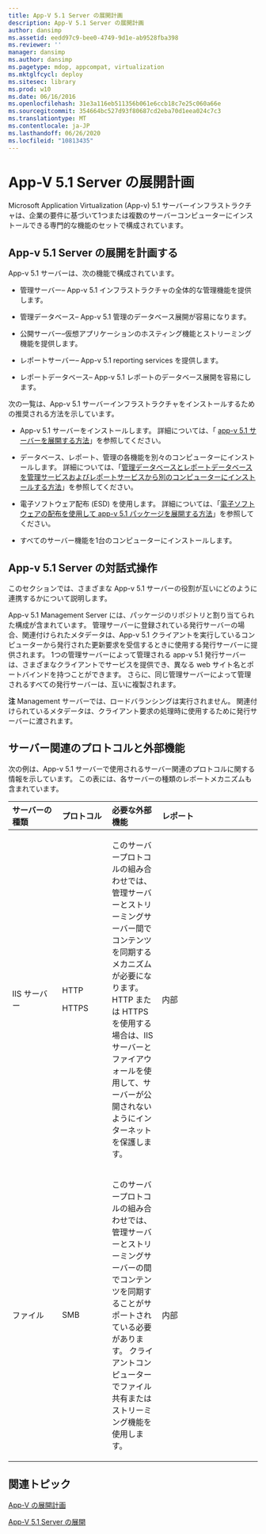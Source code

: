 ```yaml
---
title: App-V 5.1 Server の展開計画
description: App-V 5.1 Server の展開計画
author: dansimp
ms.assetid: eedd97c9-bee0-4749-9d1e-ab9528fba398
ms.reviewer: ''
manager: dansimp
ms.author: dansimp
ms.pagetype: mdop, appcompat, virtualization
ms.mktglfcycl: deploy
ms.sitesec: library
ms.prod: w10
ms.date: 06/16/2016
ms.openlocfilehash: 31e3a116eb511356b061e6ccb18c7e25c060a66e
ms.sourcegitcommit: 354664bc527d93f80687cd2eba70d1eea024c7c3
ms.translationtype: MT
ms.contentlocale: ja-JP
ms.lasthandoff: 06/26/2020
ms.locfileid: "10813435"
---
```

# App-V 5.1 Server の展開計画


Microsoft Application Virtualization (App-v) 5.1 サーバーインフラストラクチャは、企業の要件に基づいて1つまたは複数のサーバーコンピューターにインストールできる専門的な機能のセットで構成されています。

## App-v 5.1 Server の展開を計画する


App-v 5.1 サーバーは、次の機能で構成されています。

-   管理サーバー– App-v 5.1 インフラストラクチャの全体的な管理機能を提供します。

-   管理データベース– App-v 5.1 管理のデータベース展開が容易になります。

-   公開サーバー–仮想アプリケーションのホスティング機能とストリーミング機能を提供します。

-   レポートサーバー– App-v 5.1 reporting services を提供します。

-   レポートデータベース– App-v 5.1 レポートのデータベース展開を容易にします。

次の一覧は、App-v 5.1 サーバーインフラストラクチャをインストールするための推奨される方法を示しています。

-   App-v 5.1 サーバーをインストールします。 詳細については、「 [app-v 5.1 サーバーを展開する方法](how-to-deploy-the-app-v-51-server.md)」を参照してください。

-   データベース、レポート、管理の各機能を別々のコンピューターにインストールします。 詳細については、「[管理データベースとレポートデータベースを管理サービスおよびレポートサービスから別のコンピューターにインストールする方法](how-to-install-the-management-and-reporting-databases-on-separate-computers-from-the-management-and-reporting-services51.md)」を参照してください。

-   電子ソフトウェア配布 (ESD) を使用します。 詳細については、「[電子ソフトウェアの配布を使用して app-v 5.1 パッケージを展開する方法](how-to-deploy-app-v-51-packages-using-electronic-software-distribution.md)」を参照してください。

-   すべてのサーバー機能を1台のコンピューターにインストールします。

## <a href="" id="---------app-v-5-1-server-interaction"></a> App-v 5.1 Server の対話式操作


このセクションでは、さまざまな App-v 5.1 サーバーの役割が互いにどのように連携するかについて説明します。

App-v 5.1 Management Server には、パッケージのリポジトリと割り当てられた構成が含まれています。 管理サーバーに登録されている発行サーバーの場合、関連付けられたメタデータは、App-v 5.1 クライアントを実行しているコンピューターから発行された更新要求を受信するときに使用する発行サーバーに提供されます。 1つの管理サーバーによって管理される app-v 5.1 発行サーバーは、さまざまなクライアントでサービスを提供でき、異なる web サイト名とポートバインドを持つことができます。 さらに、同じ管理サーバーによって管理されるすべての発行サーバーは、互いに複製されます。

**注** Management サーバーでは、ロードバランシングは実行されません。 関連付けられているメタデータは、クライアント要求の処理時に使用するために発行サーバーに渡されます。

 

## サーバー関連のプロトコルと外部機能


次の例は、App-v 5.1 サーバーで使用されるサーバー関連のプロトコルに関する情報を示しています。 この表には、各サーバーの種類のレポートメカニズムも含まれています。

<table>
<colgroup>
<col width="20%" />
<col width="20%" />
<col width="20%" />
<col width="20%" />
<col width="20%" />
</colgroup>
<thead>
<tr class="header">
<th align="left">サーバーの種類</th>
<th align="left">プロトコル</th>
<th align="left">必要な外部機能</th>
<th align="left">レポート</th>
<th align="left"></th>
</tr>
</thead>
<tbody>
<tr class="odd">
<td align="left"><p>IIS サーバー</p></td>
<td align="left"><p>HTTP</p>
<p>HTTPS</p></td>
<td align="left"><p>このサーバープロトコルの組み合わせでは、管理サーバーとストリーミングサーバー間でコンテンツを同期するメカニズムが必要になります。 HTTP または HTTPS を使用する場合は、IIS サーバーとファイアウォールを使用して、サーバーが公開されないようにインターネットを保護します。</p></td>
<td align="left"><p>内部</p></td>
<td align="left"></td>
</tr>
<tr class="even">
<td align="left"><p>ファイル</p></td>
<td align="left"><p>SMB</p></td>
<td align="left"><p>このサーバープロトコルの組み合わせでは、管理サーバーとストリーミングサーバーの間でコンテンツを同期することがサポートされている必要があります。 クライアントコンピューターでファイル共有またはストリーミング機能を使用します。</p></td>
<td align="left"><p>内部</p></td>
<td align="left"></td>
</tr>
</tbody>
</table>

 






## 関連トピック


[App-V の展開計画](planning-to-deploy-app-v51.md)

[App-V 5.1 Server の展開](deploying-the-app-v-51-server.md)

 

 





